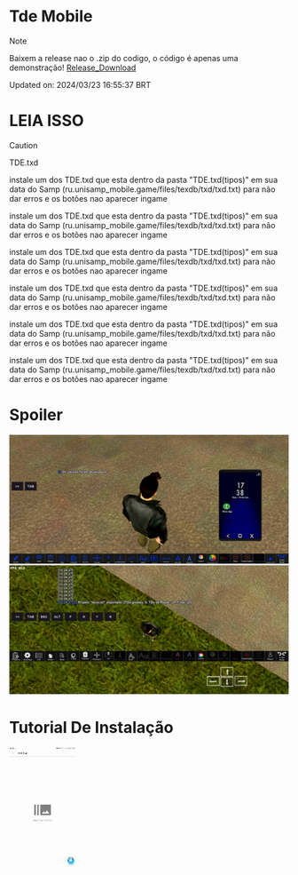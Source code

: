 # Tde Mobile
> [!Note]
> Baixem a release 
> nao o .zip do codigo, o código  é apenas uma demonstração!
> [Release_Download](https://github.com/Ghost649/Tde-mobile/tags)
>
> Updated on: 2024/03/23 16:55:37 BRT

# LEIA ISSO
> [!Caution]
> TDE.txd
> 
> instale um dos TDE.txd que esta dentro da pasta "TDE.txd(tipos)" em sua data do Samp (ru.unisamp_mobile.game/files/texdb/txd/txd.txt) para não dar erros e os botões nao aparecer ingame
> 
> instale um dos TDE.txd que esta dentro da pasta "TDE.txd(tipos)" em sua data do Samp (ru.unisamp_mobile.game/files/texdb/txd/txd.txt) para não dar erros e os botões nao aparecer ingame
> 
> instale um dos TDE.txd que esta dentro da pasta "TDE.txd(tipos)" em sua data do Samp (ru.unisamp_mobile.game/files/texdb/txd/txd.txt) para não dar erros e os botões nao aparecer ingame
> 
> instale um dos TDE.txd que esta dentro da pasta "TDE.txd(tipos)" em sua data do Samp (ru.unisamp_mobile.game/files/texdb/txd/txd.txt) para não dar erros e os botões nao aparecer ingame
> 
> instale um dos TDE.txd que esta dentro da pasta "TDE.txd(tipos)" em sua data do Samp (ru.unisamp_mobile.game/files/texdb/txd/txd.txt) para não dar erros e os botões nao aparecer ingame
> 
> instale um dos TDE.txd que esta dentro da pasta "TDE.txd(tipos)" em sua data do Samp (ru.unisamp_mobile.game/files/texdb/txd/txd.txt) para não dar erros e os botões nao aparecer ingame
> 

# Spoiler
![Alt text](img/spoiler.jpg?raw=true)
![Alt text](img/spoiler2.jpg?raw=true)

# Tutorial De Instalação
![](https://github.com/Brabosxtz/Tde-mobile/blob/ad68dd6f9bb4045f79aa6b7511a1f8bdedc944a3/img/tutorial-instalar.gif)
  
